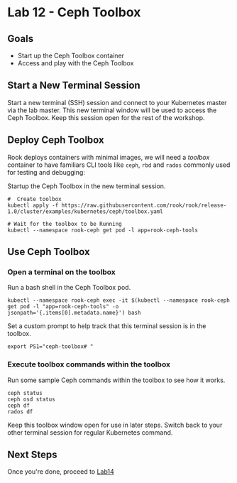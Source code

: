 # Lab 12 - Ceph Toolbox

## Goals

* Start up the Ceph Toolbox container
* Access and play with the Ceph Toolbox

## Start a New Terminal Session

Start a new terminal (SSH) session and connect to your Kubernetes master via the lab master. This new terminal window will be used to access the Ceph Toolbox. Keep this session open for the rest of the workshop.

## Deploy Ceph Toolbox

Rook deploys containers with minimal images, we will need a *toolbox* container to have familiars CLI tools like `ceph`, `rbd` and `rados` commonly used for testing and debugging:

Startup the Ceph Toolbox in the new terminal session.

```
#  Create toolbox
kubectl apply -f https://raw.githubusercontent.com/rook/rook/release-1.0/cluster/examples/kubernetes/ceph/toolbox.yaml

# Wait for the toolbox to be Running
kubectl --namespace rook-ceph get pod -l app=rook-ceph-tools
```

## Use Ceph Toolbox

### Open a terminal on the toolbox
Run a bash shell in the Ceph Toolbox pod.
```
kubectl --namespace rook-ceph exec -it $(kubectl --namespace rook-ceph get pod -l "app=rook-ceph-tools" -o jsonpath='{.items[0].metadata.name}') bash
```

Set a custom prompt to help track that this terminal session is in the toolbox.
```
export PS1="ceph-toolbox# "
```

### Execute toolbox commands within the toolbox

Run some sample Ceph commands within the toolbox to see how it works.

```
ceph status
ceph osd status
ceph df
rados df
```

Keep this toolbox window open for use in later steps. Switch back to your other terminal session for regular Kubernetes command.

## Next Steps

Once you're done, proceed to [Lab14](Lab14.md)
